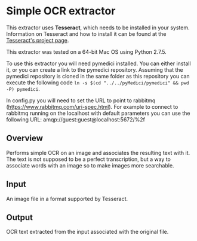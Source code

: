 # Simple OCR extractor

This extractor uses **Tesseract**, which needs to be installed in your system. Information on Tesseract and how to install it can be found at the [Tesseract's project page](http://code.google.com/p/tesseract-ocr/).

This extractor was tested on a 64-bit Mac OS using Python 2.7.5.

To use this extractor you will need pymedici installed. You can either install it, or you can create a link to the pymedici repository. Assuming that the pymedici repository is cloned in the same folder as this repository you can execute the following code `ln -s $(cd "../../pyMedici/pymedici" && pwd -P) pymedici`.

In config.py you will need to set the URL to point to rabbitmq (https://www.rabbitmq.com/uri-spec.html). For example to connect to rabbitmq running on the localhost with default parameters you can use the following URL: amqp://guest:guest@localhost:5672/%2f
 
## Overview

Performs simple OCR on an image and associates the resulting text with it. The text is not supposed to be a perfect transcription, but a way to associate words with an image so to make images more searchable.

## Input
An image file in a format supported by Tesseract.

## Output
OCR text extracted from the input associated with the original file.

        